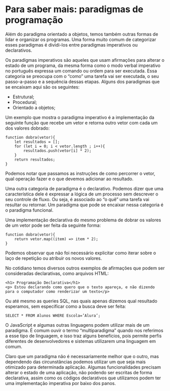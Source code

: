 # Para saber mais: paradigmas de programação

Além do paradigma orientado a objetos, temos também outras formas de lidar e organizar os programas. Uma forma muito comum de categorizar esses paradigmas é dividi-los entre paradigmas imperativos ou declarativos.

Os paradigmas imperativos são aqueles que usam afirmações para alterar o estado de um programa, da mesma forma como o modo verbal imperativo no português expressa um comando ou ordem para ser executada. Essa categoria se preocupa com o “como” uma tarefa vai ser executada, o seu passo-a-passo e a sequência dessas etapas. Alguns dos paradigmas que se encaixam aqui são os seguintes:

- Estrutural;
- Procedural;
- Orientado a objetos;

Um exemplo que mostra o paradigma imperativo é a implementação da seguinte função que recebe um vetor e retorna outro vetor com cada um dos valores dobrado:

    function dobra(vetor){
        let resultados = [];
        for (let i = 0; i < vetor.length ; i++){
            resultados.push(vetor[i] * 2);
        }
        return resultados;
    }

Podemos notar que passamos as instruções de como percorrer o vetor, qual operação fazer e o que devemos adicionar ao resultado.

Uma outra categoria de paradigma é o declarativo. Podemos dizer que uma característica dele é expressar a lógica de um processo sem descrever o seu controle de fluxo. Ou seja, é associado ao “o quê” uma tarefa vai resultar ou retornar. Um paradigma que pode se encaixar nessa categoria é o paradigma funcional.

Uma implementação declarativa do mesmo problema de dobrar os valores de um vetor pode ser feita da seguinte forma:

    function dobra(vetor){
        return vetor.map((item) => item * 2);
    }

Podemos observar que não foi necessário explicitar como iterar sobre o laço de repetição ou atribuir os novos valores.

No cotidiano temos diversos outros exemplos de afirmações que podem ser consideradas declarativas, como arquivos HTML:

    <h1> Programação Declarativa</h1>
    <p> Estou declarando como quero que o texto apareça, e não dizendo para o computador como renderizar um texto</p>

Ou até mesmo as queries SQL, nas quais apenas dizemos qual resultado esperamos, sem especificar como a busca deve ser feita:

    SELECT * FROM Alunos WHERE Escola=’Alura’;

O JavaScript e algumas outras linguagens podem utilizar mais de um paradigma. É comum ouvir o termo “multiparadigma” quando nos referimos a esse tipo de linguagem, e isso traz alguns benefícios, pois permite perfis diferentes de desenvolvedores e sistemas utilizarem uma linguagem em comum.

Claro que um paradigma não é necessariamente melhor que o outro, mas dependendo das circunstâncias podemos utilizar um que seja mais otimizado para determinada aplicação. Algumas funcionalidades precisam alterar o estado de uma aplicação, não podendo ser escritas de forma declarativa, assim como os códigos declarativos que utilizamos podem ter uma implementação imperativa por baixo dos panos.
